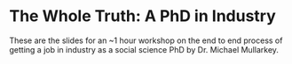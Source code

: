 # The Whole Truth: A PhD in Industry
These are the slides for an ~1 hour workshop on the end to end process of getting a job in industry as a social science PhD by Dr. Michael Mullarkey.